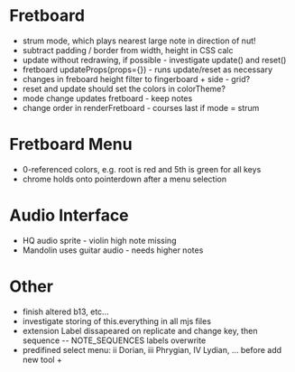 # Fretboard

- strum mode, which plays nearest large note in direction of nut!
- subtract padding / border from width, height in CSS calc
- update without redrawing, if possible - investigate update() and reset()
- fretboard updateProps(props={}) - runs update/reset as necessary
- changes in freboard height filter to fingerboard + side - grid?
- reset and update should set the colors in colorTheme?
- mode change updates fretboard - keep notes
- change order in renderFretboard - courses last if mode = strum

# Fretboard Menu

- 0-referenced colors, e.g. root is red and 5th is green for all keys
- chrome holds onto pointerdown after a menu selection

# Audio Interface

- HQ audio sprite - violin high note missing
- Mandolin uses guitar audio - needs higher notes

# Other

- finish altered b13, etc...
- investigate storing of this.everything in all mjs files
- extension Label dissapeared on replicate and change key, then sequence
  -- NOTE_SEQUENCES labels overwrite
- predifined select menu: ii Dorian, iii Phrygian, IV Lydian, ... before add new tool +
